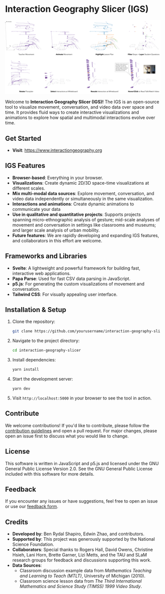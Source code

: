 # Interaction Geography Slicer (IGS)

![repo](./static/images/igs-background.png)

Welcome to **Interaction Geography Slicer (IGS)!** The IGS is an open-source tool to visualize movement, conversation, and video data over space and time. It provides fluid ways to create interactive visualizations and animations to explore how spatial and multimodal interactions evolve over time.

## Get Started

- **Visit**: https://www.interactiongeography.org

## IGS Features

- **Browser-based**: Everything in your browser.
- **Visualizations**: Create dynamic 2D/3D space-time visualizations at different scales.
- **Mix multi-modal data sources**: Explore movement, conversation, and video data independently or simultaneously in the same visualization.
- **Interactions and animations**: Create dynamic animations to communicate your data
- **Use in qualitative and quantitative projects**: Supports projects spanning micro-ethnographic analysis of gesture; mid-scale analyses of movement and conversation in settings like classrooms and museums; and larger scale analysis of urban mobility.
- **Future features**: We are rapidly developing and expanding IGS features, and collaborators in this effort are welcome.

## Frameworks and Libraries

- **Svelte**: A lightweight and powerful framework for building fast, interactive web applications.
- **Papa Parse**: Used for fast CSV data parsing in JavaScript.
- **p5.js**: For generating the custom visualizations of movement and conversation.
- **Tailwind CSS**: For visually appealing user interface.

## Installation & Setup

1. Clone the repository:

   ```bash
   git clone https://github.com/yourusername/interaction-geography-slicer.git
   ```

2. Navigate to the project directory:

   ```bash
   cd interaction-geography-slicer
   ```

3. Install dependencies:

   ```bash
   yarn install
   ```

4. Start the development server:

   ```bash
   yarn dev
   ```

5. Visit `http://localhost:5000` in your browser to see the tool in action.

## Contribute

We welcome contributions! If you'd like to contribute, please follow the [contribution guidelines](CONTRIBUTING.md) and open a pull request. For major changes, please open an issue first to discuss what you would like to change.

## License

This software is written in JavaScript and p5.js and licensed under the GNU General Public License Version 2.0. See the GNU General Public License included with this software for more details.

## Feedback

If you encounter any issues or have suggestions, feel free to open an issue or use our [feedback form](https://forms.gle/WaeHRt5Hug3fYzKW9).

## Credits

- **Developed by**: Ben Rydal Shapiro, Edwin Zhao, and contributors.
- **Supported by**: This project was generously supported by the National Science Foundation.
- **Collaborators**: Special thanks to Rogers Hall, David Owens, Christine Hsieh, Lani Horn, Brette Garner, Lizi Metts, and the TAU and SLaM research groups for feedback and discussions supporting this work.
- **Data Sources**:
  - Classroom discussion example data from _Mathematics Teaching and Learning to Teach (MTLT)_, University of Michigan (2010).
  - Classroom science lesson data from _The Third International Mathematics and Science Study (TIMSS) 1999 Video Study_.
